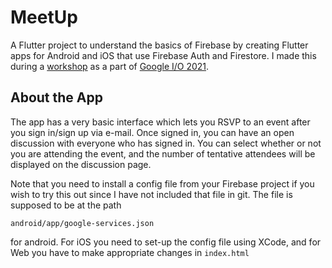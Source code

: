 # MeetUp

A Flutter project to understand the basics of Firebase by creating Flutter apps for Android and iOS that use Firebase Auth and Firestore. I made this during a [workshop](https://firebase.google.com/codelabs/firebase-get-to-know-flutter#0?utm_source=google-io21&utm_medium=referral&utm_campaign=io21-resources)
as a part of [Google I/O 2021](https://events.google.com/io/).

## About the App

The app has a very basic interface which lets you RSVP to an event after you sign in/sign up via e-mail. Once signed in, you can have an open discussion with everyone who has signed in. You can select whether or not you are attending the event, and the number of tentative attendees will be displayed on the discussion page.

Note that you need to install a config file from your Firebase project if you wish to try this out since I have not included that file in git. The file is supposed to be at the path
```
android/app/google-services.json
```
for android. For iOS you need to set-up the config file using XCode, and for Web you have to make appropriate changes in `index.html`
